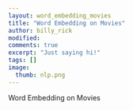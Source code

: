 ```yaml
---
layout: word_embedding_movies
title: "Word Embedding on Movies"
author: billy_rick
modified:
comments: true
excerpt: "Just saying hi!"
tags: []
image:
  thumb: nlp.png
---
```


Word Embedding on Movies
